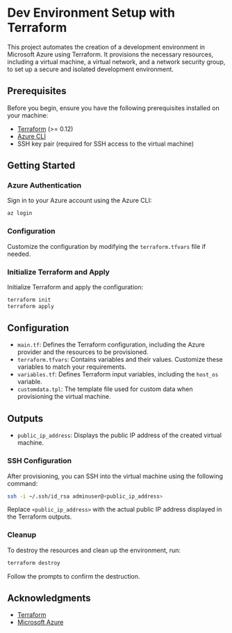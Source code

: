 # Dev Environment Setup with Terraform

This project automates the creation of a development environment in Microsoft Azure using Terraform. It provisions the necessary resources, including a virtual machine, a virtual network, and a network security group, to set up a secure and isolated development environment.

## Prerequisites

Before you begin, ensure you have the following prerequisites installed on your machine:

- [Terraform](https://www.terraform.io/downloads.html) (>= 0.12)
- [Azure CLI](https://docs.microsoft.com/en-us/cli/azure/install-azure-cli)
- SSH key pair (required for SSH access to the virtual machine)

## Getting Started

### Azure Authentication

Sign in to your Azure account using the Azure CLI:

```bash
az login
```

### Configuration

Customize the configuration by modifying the `terraform.tfvars` file if needed.

### Initialize Terraform and Apply

Initialize Terraform and apply the configuration:

```bash
terraform init
terraform apply
```

## Configuration

- `main.tf`: Defines the Terraform configuration, including the Azure provider and the resources to be provisioned.
- `terraform.tfvars`: Contains variables and their values. Customize these variables to match your requirements.
- `variables.tf`: Defines Terraform input variables, including the `host_os` variable.
- `customdata.tpl`: The template file used for custom data when provisioning the virtual machine.

## Outputs

- `public_ip_address`: Displays the public IP address of the created virtual machine.

### SSH Configuration

After provisioning, you can SSH into the virtual machine using the following command:

```bash
ssh -i ~/.ssh/id_rsa adminuser@<public_ip_address>
```

Replace `<public_ip_address>` with the actual public IP address displayed in the Terraform outputs.

### Cleanup

To destroy the resources and clean up the environment, run:

```bash
terraform destroy
```

Follow the prompts to confirm the destruction.

## Acknowledgments

- [Terraform](https://www.terraform.io/)
- [Microsoft Azure](https://azure.microsoft.com/)

